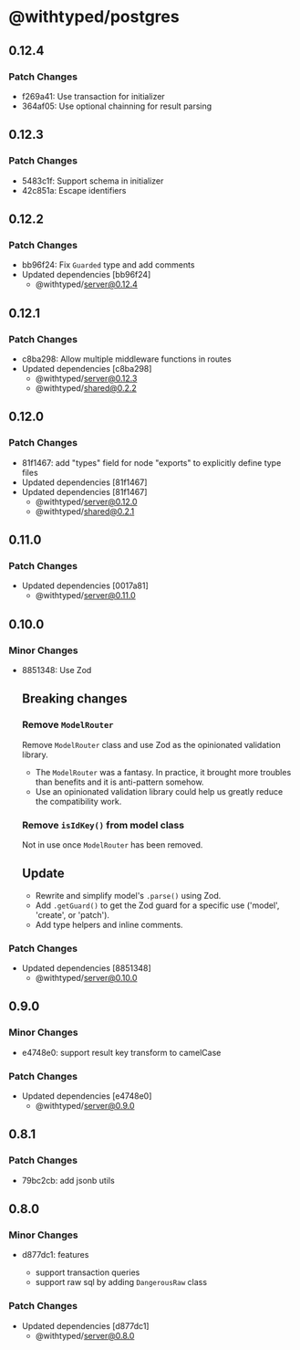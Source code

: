 # @withtyped/postgres

## 0.12.4

### Patch Changes

- f269a41: Use transaction for initializer
- 364af05: Use optional chainning for result parsing

## 0.12.3

### Patch Changes

- 5483c1f: Support schema in initializer
- 42c851a: Escape identifiers

## 0.12.2

### Patch Changes

- bb96f24: Fix `Guarded` type and add comments
- Updated dependencies [bb96f24]
  - @withtyped/server@0.12.4

## 0.12.1

### Patch Changes

- c8ba298: Allow multiple middleware functions in routes
- Updated dependencies [c8ba298]
  - @withtyped/server@0.12.3
  - @withtyped/shared@0.2.2

## 0.12.0

### Patch Changes

- 81f1467: add "types" field for node "exports" to explicitly define type files
- Updated dependencies [81f1467]
- Updated dependencies [81f1467]
  - @withtyped/server@0.12.0
  - @withtyped/shared@0.2.1

## 0.11.0

### Patch Changes

- Updated dependencies [0017a81]
  - @withtyped/server@0.11.0

## 0.10.0

### Minor Changes

- 8851348: Use Zod

  ## Breaking changes

  ### Remove `ModelRouter`

  Remove `ModelRouter` class and use Zod as the opinionated validation
  library.

  - The `ModelRouter` was a fantasy. In practice, it brought more troubles than benefits and it is anti-pattern somehow.
  - Use an opinionated validation library could help us greatly reduce the compatibility work.

  ### Remove `isIdKey()` from model class

  Not in use once `ModelRouter` has been removed.

  ## Update

  - Rewrite and simplify model's `.parse()` using Zod.
  - Add `.getGuard()` to get the Zod guard for a specific use ('model', 'create', or 'patch').
  - Add type helpers and inline comments.

### Patch Changes

- Updated dependencies [8851348]
  - @withtyped/server@0.10.0

## 0.9.0

### Minor Changes

- e4748e0: support result key transform to camelCase

### Patch Changes

- Updated dependencies [e4748e0]
  - @withtyped/server@0.9.0

## 0.8.1

### Patch Changes

- 79bc2cb: add jsonb utils

## 0.8.0

### Minor Changes

- d877dc1: features

  - support transaction queries
  - support raw sql by adding `DangerousRaw` class

### Patch Changes

- Updated dependencies [d877dc1]
  - @withtyped/server@0.8.0
